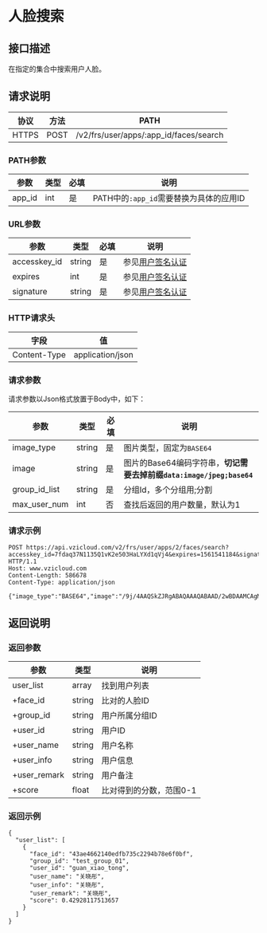 # 人脸搜索

## 接口描述

在指定的集合中搜索用户人脸。

## 请求说明

协议 | 方法 | PATH 
---|---|---
HTTPS | POST | /v2/frs/user/apps/:app_id/faces/search

### PATH参数

参数 | 类型 | 必填 | 说明
---|---|---|---
app_id | int | 是 | PATH中的`:app_id`需要替换为具体的应用ID

### URL参数

参数 | 类型 | 必填 | 说明
---|---|---|---
accesskey_id | string | 是 | 参见[用户签名认证](/SIGNATURE.md)
expires | int | 是 | 参见[用户签名认证](/SIGNATURE.md)
signature | string | 是 | 参见[用户签名认证](/SIGNATURE.md)

### HTTP请求头

字段 | 值
---|---
Content-Type | application/json

### 请求参数

请求参数以Json格式放置于Body中，如下：

参数 | 类型 | 必填 | 说明 
---|---|---|---
image_type | string | 是 | 图片类型，固定为`BASE64`
image | string | 是 | 图片的Base64编码字符串，**切记需要去掉前缀`data:image/jpeg;base64`**
group_id_list | string | 是 | 分组Id，多个分组用;分割
max_user_num | int | 否 | 查找后返回的用户数量，默认为1

### 请求示例

```
POST https://api.vzicloud.com/v2/frs/user/apps/2/faces/search?accesskey_id=7fdaq37N1135Q1vK2e503HaLYXd1qVj4&expires=1561541184&signature=mF28sM7%2Fv5arqt4gRO7XLipdKDM%3D HTTP/1.1
Host: www.vzicloud.com
Content-Length: 586678
Content-Type: application/json

{"image_type":"BASE64","image":"/9j/4AAQSkZJRgABAQAAAQABAAD/2wBDAAMCAgMCAgMDAw...","group_id_list":"test_group_01"}
```

## 返回说明

### 返回参数

参数 | 类型 | 说明
---|---|---
user_list | array | 找到用户列表
+face_id | string | 比对的人脸ID
+group_id | string | 用户所属分组ID
+user_id | string | 用户ID
+user_name | string | 用户名称
+user_info | string | 用户信息
+user_remark | string | 用户备注
+score | float | 比对得到的分数，范围0-1

### 返回示例

```
{
  "user_list": [
    {
      "face_id": "43ae4662140edfb735c2294b78e6f0bf",
      "group_id": "test_group_01",
      "user_id": "guan_xiao_tong",
      "user_name": "关晓彤",
      "user_info": "关晓彤",
      "user_remark": "关晓彤",
      "score": 0.42928117513657
    }
  ]
}
```